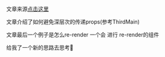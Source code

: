 文章来源[点击这里](https://medium.com/@barisozcetin/using-composition-and-render-props-instead-of-context-api-e431b1cbbc3b)

文章介绍了如何避免深层次的传递props(参考ThirdMain)

文章最后一个例子是怎么re-render 一个会 进行 re-render的组件

给我了一个新的思路去思考🤔
